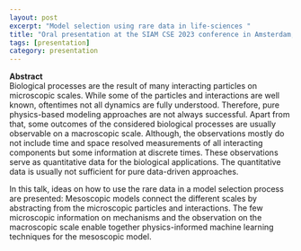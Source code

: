 ```yaml
---
layout: post
excerpt: "Model selection using rare data in life-sciences " 
title: "Oral presentation at the SIAM CSE 2023 conference in Amsterdam, Netherlands"
tags: [presentation]
category: presentation
---
```


<b>Abstract</b><br>
Biological processes are the result of many interacting particles on microscopic scales. While some of the particles and interactions are well known, oftentimes not all dynamics are fully understood. Therefore, pure physics-based modeling approaches are not always successful. 
Apart from that, some outcomes of the considered biological processes are usually observable on a macroscopic scale. Although, the observations mostly do not include time and space resolved measurements of all interacting components but some information at discrete times. These observations serve as quantitative data for the biological applications. The quantitative data is usually not sufficient for pure data-driven approaches. 

In this talk, ideas on how to use the rare data in a model selection process are presented: Mesoscopic models connect the different scales by abstracting from the microscopic particles and interactions. The few microscopic information on mechanisms and the observation on the macroscopic scale enable together physics-informed machine learning techniques for the mesoscopic model. 
